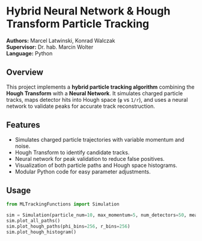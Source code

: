 # Hybrid Neural Network & Hough Transform Particle Tracking

**Authors:** Marcel Latwinski, Konrad Walczak  
**Supervisor:** Dr. hab. Marcin Wolter  
**Language:** Python  

## Overview

This project implements a **hybrid particle tracking algorithm** combining the **Hough Transform** with a **Neural Network**. It simulates charged particle tracks, maps detector hits into Hough space (`φ` vs `1/r`), and uses a neural network to validate peaks for accurate track reconstruction.

## Features

- Simulates charged particle trajectories with variable momentum and noise.
- Hough Transform to identify candidate tracks.
- Neural network for peak validation to reduce false positives.
- Visualization of both particle paths and Hough space histograms.
- Modular Python code for easy parameter adjustments.

## Usage

```python
from MLTrackingFunctions import Simulation

sim = Simulation(particle_num=10, max_momentum=5, num_detectors=50, measurement_error=0.01, phiMax=np.pi/2, A=3e-4)
sim.plot_all_paths()
sim.plot_hough_paths(phi_bins=256, r_bins=256)
sim.plot_hough_histogram()
